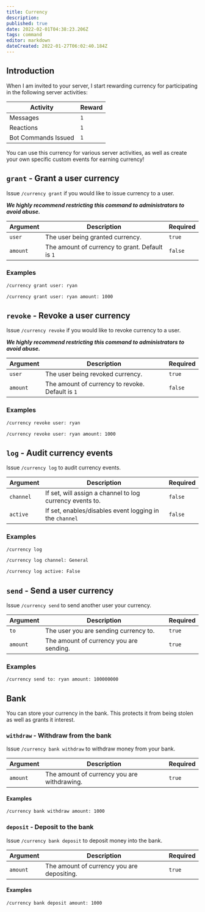 ```yaml
---
title: Currency
description: 
published: true
date: 2022-02-01T04:38:23.206Z
tags: command
editor: markdown
dateCreated: 2022-01-27T06:02:40.184Z
---
```


## Introduction

When I am invited to your server, I start rewarding currency for participating in the following server activities:

| Activity | Reward |
|----------|--------|
| Messages | `1` |
| Reactions | `1` |
| Bot Commands Issued | `1` |

You can use this currency for various server activities, as well as create your own specific custom events for earning currency!

## `grant` - Grant a user currency

Issue `/currency grant` if you would like to issue currency to a user. 

***We highly recommend restricting this command to administrators to avoid abuse.***

| Argument | Description | Required |
|----------|-------------|----------|
| `user` | The user being granted currency. | `true` |
| `amount` | The amount of currency to grant. Default is `1` | `false` |

### Examples

``` bash
/currency grant user: ryan

/currency grant user: ryan amount: 1000
```

## `revoke` - Revoke a user currency

Issue `/currency revoke` if you would like to revoke currency to a user. 

***We highly recommend restricting this command to administrators to avoid abuse.***

| Argument | Description | Required |
|----------|-------------|----------|
| `user` | The user being revoked currency. | `true` |
| `amount` | The amount of currency to revoke. Default is `1` | `false` |

### Examples

``` bash
/currency revoke user: ryan

/currency revoke user: ryan amount: 1000
```

## `log` - Audit currency events

Issue `/currency log` to audit currency events.

| Argument | Description | Required |
|----------|-------------|----------|
| `channel` | If set, will assign a channel to log currency events to. | `false` |
| `active` | If set, enables/disables event logging in the `channel` | `false` |

### Examples

``` bash
/currency log

/currency log channel: General

/currency log active: False
```

## `send` - Send a user currency

Issue `/currency send` to send another user your currency.

| Argument | Description | Required |
|----------|-------------|----------|
| `to` | The user you are sending currency to. | `true` |
| `amount` | The amount of currency you are sending. | `true` |

### Examples

``` bash
/currency send to: ryan amount: 100000000
```

## **Bank**

You can store your currency in the bank. This protects it from being stolen as well as grants it interest.

### `withdraw` - Withdraw from the bank

Issue `/currency bank withdraw` to withdraw money from your bank.

| Argument | Description | Required |
|----------|-------------|----------|
| `amount` | The amount of currency you are withdrawing. | `true` |

#### Examples

``` bash
/currency bank withdraw amount: 1000
```

### `deposit` - Deposit to the bank

Issue `/currency bank deposit` to deposit money into the bank.

| Argument | Description | Required |
|----------|-------------|----------|
| `amount` | The amount of currency you are depositing. | `true` |

#### Examples

``` bash
/currency bank deposit amount: 1000
```























































